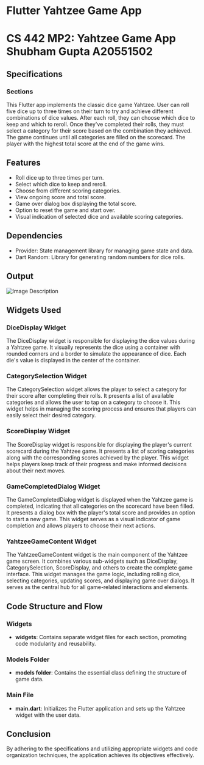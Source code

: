 # Flutter Yahtzee Game App

# CS 442 MP2: Yahtzee Game App Shubham Gupta A20551502

## Specifications

### Sections

This Flutter app implements the classic dice game Yahtzee. User can roll five dice up to three times on their turn to try and achieve different combinations of dice values. After each roll, they can choose which dice to keep and which to reroll. Once they've completed their rolls, they must select a category for their score based on the combination they achieved. The game continues until all categories are filled on the scorecard. The player with the highest total score at the end of the game wins.

## Features

- Roll dice up to three times per turn.
- Select which dice to keep and reroll.
- Choose from different scoring categories.
- View ongoing score and total score.
- Game over dialog box displaying the total score.
- Option to reset the game and start over.
- Visual indication of selected dice and available scoring categories.

## Dependencies

- Provider: State management library for managing game state and data.
- Dart Random: Library for generating random numbers for dice rolls.

## Output

![Image Description](https://github.com/cs442app/mp2-shubhgupta101/blob/main/output.png)


## Widgets Used

### DiceDisplay Widget

The DiceDisplay widget is responsible for displaying the dice values during a Yahtzee game. It visually represents the dice using a container with rounded corners and a border to simulate the appearance of dice. Each die's value is displayed in the center of the container.

### CategorySelection Widget

The CategorySelection widget allows the player to select a category for their score after completing their rolls. It presents a list of available categories and allows the user to tap on a category to choose it. This widget helps in managing the scoring process and ensures that players can easily select their desired category.

### ScoreDisplay Widget

The ScoreDisplay widget is responsible for displaying the player's current scorecard during the Yahtzee game. It presents a list of scoring categories along with the corresponding scores achieved by the player. This widget helps players keep track of their progress and make informed decisions about their next moves.

### GameCompletedDialog Widget

The GameCompletedDialog widget is displayed when the Yahtzee game is completed, indicating that all categories on the scorecard have been filled. It presents a dialog box with the player's total score and provides an option to start a new game. This widget serves as a visual indicator of game completion and allows players to choose their next actions.

### YahtzeeGameContent Widget

The YahtzeeGameContent widget is the main component of the Yahtzee game screen. It combines various sub-widgets such as DiceDisplay, CategorySelection, ScoreDisplay, and others to create the complete game interface. This widget manages the game logic, including rolling dice, selecting categories, updating scores, and displaying game over dialogs. It serves as the central hub for all game-related interactions and elements.

## Code Structure and Flow

### Widgets

- **widgets**: Contains separate widget files for each section, promoting code modularity and reusability.

### Models Folder

- **models folder**: Contains the essential class defining the structure of game data.

### Main File

- **main.dart**: Initializes the Flutter application and sets up the Yahtzee widget with the user data.

## Conclusion

By adhering to the specifications and utilizing appropriate widgets and code organization techniques, the application achieves its objectives effectively.
